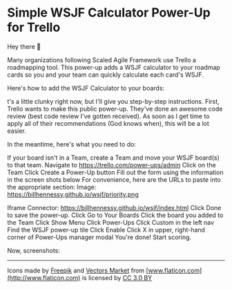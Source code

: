# Simple WSJF Calculator Power-Up for Trello

Hey there 👋

Many organizations following Scaled Agile Framework use Trello a roadmapping tool. This power-up adds a WSJF calculator to your roadmap cards so you and your team can quickly calculate each card's WSJF. 

Here's how to add the WSJF Calculator to your boards:

t's a little clunky right now, but I'll give you step-by-step instructions. First, Trello wants to make this public power-up. They've done an awesome code review (best code review I've gotten received). As soon as I get time to apply all of their recommendations (God knows when), this will be a lot easier. 

In the meantime, here's what you need to do:
 
If your board isn't in a Team, create a Team and move your WSJF board(s) to that team. 
Navigate to https://trello.com/power-ups/admin
Click on the Team 
Click Create a Power-Up button
Fill out the form using the information in the screen shots below
For convenience, here are the URLs to paste into the appropriate section:
Image: https://billhennessy.github.io/wsjf/priority.png

Iframe Connector: https://billhennessy.github.io/wsjf/index.html
Click Done to save the power-up.
Click Go to Your Boards
Click the board you added to the Team
Click Show Menu
Click Power-Ups
Click Custom in the left nav
Find the WSJF power-up tile
Click Enable
Click X in upper, right-hand corner of Power-Ups manager modal
You're done! Start scoring. 

 
Now, screenshots:







---

Icons made by [Freepik](http://www.freepik.com) and [Vectors Market](http://www.flaticon.com/authors/vectors-market) from [www.flaticon.com](http://www.flaticon.com) is licensed by [CC 3.0 BY](http://creativecommons.org/licenses/by/3.0/)
